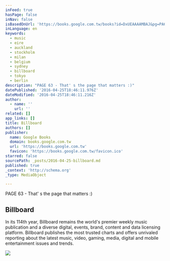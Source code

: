 ```yaml
---
inFeed: true
hasPage: false
inNav: false
isBasedOnUrl: 'https://books.google.com.tw/books?id=DxUEAAAAMBAJ&pg=PA63&lpg=PA63&dq=urban+xchange+singapore&source=bl&ots=_0SA3e8-Di&sig=-P2k_9mHczaQGv6Dgmz-4eJzUvc&hl=en&sa=X&ved=0ahUKEwjDx6W3uKrMAhVBt5QKHbpwBWs4ChDoAQguMAQ#v=onepage&q=urban%20xchange%20singapore&f=false'
inLanguage: en
keywords:
  - music
  - eire
  - auckland
  - stockholm
  - milan
  - belgium
  - sydney
  - billboard
  - tokyo
  - berlin
description: "PAGE 63 - That' s the page that matters :)"
datePublished: '2016-04-25T18:46:11.976Z'
dateModified: '2016-04-25T18:46:11.216Z'
author:
  - name: ''
    url: ''
related: []
app_links: []
title: Billboard
authors: []
publisher:
  name: Google Books
  domain: books.google.com.tw
  url: 'https://books.google.com.tw'
  favicon: 'https://books.google.com.tw/favicon.ico'
starred: false
sourcePath: _posts/2016-04-25-billboard.md
published: true
_context: 'http://schema.org'
_type: MediaObject

---
```

PAGE 63 - That' s the page that matters :)

<article style=""><h1>Billboard</h1><p>In its 114th year, Billboard remains the world's premier weekly music publication and a diverse digital, events, brand, content and data licensing platform. Billboard publishes the most trusted charts and offers unrivaled reporting about the latest music, video, gaming, media, digital and mobile entertainment issues and trends.</p><img src="https://s3-us-west-2.amazonaws.com/the-grid-img/p/7153b328f085eae4a3f2e7e71aa956103bc89604.jpg" /></article>